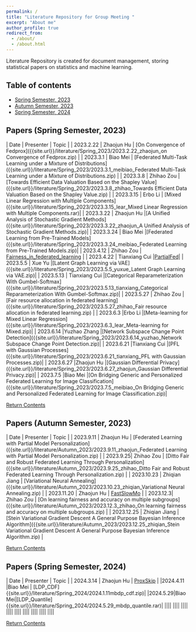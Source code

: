 ```yaml
---
permalink: /
title: "Literature Repository for Group Meeting "
excerpt: "About me"
author_profile: true
redirect_from: 
  - /about/
  - /about.html
---
```



Literature Repository is created for document management, storing statistical papers on statistics and machine learning.

## Table of contents
- [Spring Semester, 2023](#papers-autumn-semester-2023)
- [Autumn Semester, 2023](#papers-spring-semester-2023)
- [Spring Semester, 2024](#papers-spring-semester-2024)
 

## Papers (Spring Semester, 2023)

| Date | Presenter | Topic | 
| 2023.2.22   | Zhaojun Hu     | [On Convergence of Fedprox]({{site.url}}/literature/Spring_2023/2023.2.22_zhaojun_on Convergence of Fedprox.zip)  |
| 2023.3.1   | Biao Mei     | [Federated Multi-Task Learning under a Mixture of Distributions]({{site.url}}/literature/Spring_2023/2023.3.1_meibiao_Federated Multi-Task Learning under a Mixture of Distributions.zip)  | 
| 2023.3.8 | Zhihao Zou | [Towards Efficient Data Valuation Based on the Shapley Value]({{site.url}}/literature/Spring_2023/2023.3.8_zhihao_Towards Efficient Data Valuation Based on the Shapley Value.zip) |
| 2023.3.15     | Erbo Li       | [Mixed Linear Regression with Multiple Components]({{site.url}}/literature/Spring_2023/2023.3.15_lear_Mixed Linear Regression with Multiple Components.rar)|
| 2023.3.22     | Zhaojun Hu       |[A Unified Analysis of Stochastic Gradient Methods]({{site.url}}/literature/Spring_2023/2023.3.22_zhaojun_A Unified Analysis of Stochastic Gradient Methods.zip)|
| 2023.3.24     | Biao Mei      |[Federated Learning from Pre-Trained Models]({{site.url}}/literature/Spring_2023/2023.3.24_meibiao_Federated Learning from Pre-Trained Models.zip)|
| 2023.4.12 | Zhihao Zou | [Fairness_in_federated_learning]({{site.url}}/literature/Spring_2023/2023.4.12_zhihao_Fairness_in_federated_learning.zip) |
| 2023.4.22     | Tianxiang Cui      |[PartialFed]({{site.url}}/literature/Spring_2023/2023.4.22_tianxiang_PartialFed.zip)|
| 2023.5.5     | Xue Yu     |[Latent Graph Learning via VAE]({{site.url}}/literature/Spring_2023/2023.5.5_yuxue_Latent Graph Learning via VAE.zip)|
| 2023.5.13     | Tianxiang Cui    |[Categorical Reparameterization With Gumbel-Softmax]({{site.url}}/literature/Spring_2023/2023.5.13_tianxiang_Categorical Reparameterization With Gumbel-Softmax.zip)|
| 2023.5.27 | Zhihao Zou | [Fair resource allocation in federated learning]({{site.url}}/literature/Spring_2023/2023.5.27_zhihao_Fair resource allocation in federated learning.zip) |
| 2023.6.3     |Erbo Li    |[Meta-learning for Mixed Linear Regression]({{site.url}}/literature/Spring_2023/2023.6.3_lear_Meta-learning for Mixed.zip)|
| 2023.6.14     |Yuzhao Zhang   |[Network Subspace Change Point Detection]({{site.url}}/literature/Spring_2023/2023.6.14_yuzhao_Network Subspace Change Point Detection.zip)|
| 2023.6.21     |Tianxiang Cui   |[PFL with Gaussian Processes]({{site.url}}/literature/Spring_2023/2023.6.21_tianxiang_PFL with Gaussian Processes.zip)|
| 2023.6.27     |Zhaojun Hu   |[Gaussian Differential Privacy]({{site.url}}/literature/Spring_2023/2023.6.27_zhaojun_Gaussian Differential Privacy.zip)|
| 2023.7.5     |Biao Mei  |[On Bridging Generic and Personalized Federated Learning for Image Classification]({{site.url}}/literature/Spring_2023/2023.7.5_meibiao_On Bridging Generic and Personalized Federated Learning for Image Classification.zip)|

[Return Contents](#table-of-contents)

## Papers (Autumn Semester, 2023)

| Date | Presenter | Topic | 
| 2023.9.11 | Zhaojun Hu | [Federated Learning with Partial Model Personalization]({{site.url}}/literature/Autumn_2023/2023.9.11_zhaojun_Federated Learning with Partial Model Personalization.zip) | 
| 2023.9.25| Zhihao Zou | [Ditto  Fair  and Robust Federated  Learning Through  Personalization]({{site.url}}/literature/Autumn_2023/2023.9.25_zhihao_Ditto  Fair  and Robust Federated  Learning Through  Personalization.zip) | 
| 2023.10.23 | Zhiqian Jiang | [Variational Neural Annealing]({{site.url}}/literature/Autumn_2023/2023.10.23_zhiqian_Variational Neural Annealing.zip) | 
| 2023.11.20 | Zhaojun Hu | [FastSlowMo]({{site.url}}/literature/Autumn_2023/FastSlowMo.zip) |
| 2023.12.3| Zhihao Zou | [On learning fairness and accuracy on multiple subgroups]({{site.url}}/literature/Autumn_2023/2023.12.3_zhihao_On learning fairness and accuracy on multiple subgroups.zip) | 
| 2023.12.25 | Zhiqian Jiang | [Stein Variational Gradient Descent A General Purpose Bayesian Inference Algorithm]({{site.url}}/literature/Autumn_2023/2023.12.25_zhiqian_Stein Variational Gradient Descent A General Purpose Bayesian Inference Algorithm.zip) |

[Return Contents](#table-of-contents)

## Papers (Spring Semester, 2024)

| Date | Presenter | Topic | 
| 2024.3.14 | Zhaojun Hu | [ProxSkip]({{site.url}}/literature/Spring_2024/2024.3.14_zhaojun_ProxSkip.zip) | 
|2024.4.11 |Biao Mei | [LDP_CDF]{{site.url}}/literature/Spring_2024/2024.1.11mbdp_cdf.zip)|
|2024.5.29|Biao Mei|[LDP_Quantile]{{site.url}}/literature/Spring_2024/2024.5.29_mbdp_quantile.rar)|
||||
||||
||||
||||
||||
||||
||||
||||
||||

[Return Contents](#table-of-contents)


